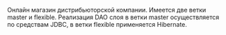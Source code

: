 Онлайн магазин дистрибьюторской компании. 
Имеется две ветки master и flexible. Реализация DAO слоя в ветки master осуществляется по средствам JDBC, в ветки flexible применяется Hibernate.

